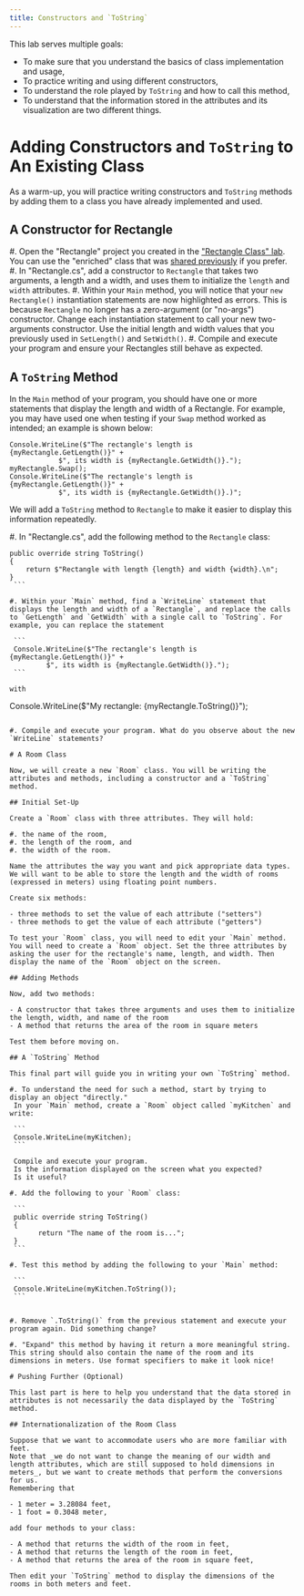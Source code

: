 ```yaml
---
title: Constructors and `ToString`
---
```


This lab serves multiple goals:

- To make sure that you understand the basics of class implementation and usage,
- To practice writing and using different constructors,
- To understand the role played by `ToString` and how to call this method,
- To understand that the information stored in the attributes and its visualization are two different things.

# Adding Constructors and `ToString` to An Existing Class

As a warm-up, you will practice writing constructors and `ToString` methods by adding them to a class you have already implemented and used.

## A Constructor for Rectangle

#. Open the "Rectangle" project you created in the ["Rectangle Class" lab](../Rectangle/). You can use the "enriched" class that was [shared previously](https://csci-1301.github.io/labs/Rectangle/Enriched_Rectangle.zip) if you prefer.
#. In "Rectangle.cs", add a constructor to `Rectangle` that takes two arguments, a length and a width, and uses them to initialize the `length` and `width` attributes.
#. Within your `Main` method, you will notice that your `new Rectangle()` instantiation statements are now highlighted as errors. This is because `Rectangle` no longer has a zero-argument (or "no-args") constructor. Change each instantiation statement to call your new two-arguments constructor. Use the initial length and width values that you previously used in `SetLength()` and `SetWidth()`.
#. Compile and execute your program and ensure your Rectangles still behave as expected.

## A `ToString` Method

In the `Main` method of your program, you should have one or more statements that display the length and width of a Rectangle. For example, you may have used one when testing if your `Swap` method worked as intended; an example is shown below:

```
Console.WriteLine($"The rectangle's length is {myRectangle.GetLength()}" +
            $", its width is {myRectangle.GetWidth()}.");
myRectangle.Swap();
Console.WriteLine($"The rectangle's length is {myRectangle.GetLength()}" +
            $", its width is {myRectangle.GetWidth()}.)";
```

We will add a `ToString` method to `Rectangle` to make it easier to display this information repeatedly. 

#. In "Rectangle.cs", add the following method to the `Rectangle` class:

   ```
   public override string ToString()
   {
       return $"Rectangle with length {length} and width {width}.\n";
   }
	```

#. Within your `Main` method, find a `WriteLine` statement that displays the length and width of a `Rectangle`, and replace the calls to `GetLength` and `GetWidth` with a single call to `ToString`. For example, you can replace the statement

    ```
    Console.WriteLine($"The rectangle's length is {myRectangle.GetLength()}" +
            $", its width is {myRectangle.GetWidth()}.");
    ```

   with

   ```
   Console.WriteLine($"My rectangle: {myRectangle.ToString()}");   
   ```

#. Compile and execute your program. What do you observe about the new `WriteLine` statements?

# A Room Class

Now, we will create a new `Room` class. You will be writing the attributes and methods, including a constructor and a `ToString` method.

## Initial Set-Up

Create a `Room` class with three attributes. They will hold:  

#. the name of the room, 
#. the length of the room, and
#. the width of the room.

Name the attributes the way you want and pick appropriate data types. We will want to be able to store the length and the width of rooms (expressed in meters) using floating point numbers.

Create six methods:

- three methods to set the value of each attribute ("setters")
- three methods to get the value of each attribute ("getters")

To test your `Room` class, you will need to edit your `Main` method. You will need to create a `Room` object. Set the three attributes by asking the user for the rectangle's name, length, and width. Then display the name of the `Room` object on the screen.

## Adding Methods

Now, add two methods:

- A constructor that takes three arguments and uses them to initialize the length, width, and name of the room
- A method that returns the area of the room in square meters

Test them before moving on.

## A `ToString` Method

This final part will guide you in writing your own `ToString` method.

#. To understand the need for such a method, start by trying to display an object "directly."
	In your `Main` method, create a `Room` object called `myKitchen` and write:

	```
	Console.WriteLine(myKitchen);
	```

	Compile and execute your program.
	Is the information displayed on the screen what you expected?
	Is it useful?

#. Add the following to your `Room` class:

	```
	public override string ToString()
	{
		  return "The name of the room is...";
	}
	```

#. Test this method by adding the following to your `Main` method:

    ```
    Console.WriteLine(myKitchen.ToString());
    ```


#. Remove `.ToString()` from the previous statement and execute your program again. Did something change?

#. "Expand" this method by having it return a more meaningful string. This string should also contain the name of the room and its dimensions in meters. Use format specifiers to make it look nice!

# Pushing Further (Optional)

This last part is here to help you understand that the data stored in attributes is not necessarily the data displayed by the `ToString` method.

## Internationalization of the Room Class

Suppose that we want to accommodate users who are more familiar with feet.
Note that _we do not want to change the meaning of our width and length attributes, which are still supposed to hold dimensions in meters_, but we want to create methods that perform the conversions for us.
Remembering that

- 1 meter = 3.28084 feet,
- 1 foot = 0.3048 meter,

add four methods to your class:

- A method that returns the width of the room in feet,
- A method that returns the length of the room in feet,
- A method that returns the area of the room in square feet,

Then edit your `ToString` method to display the dimensions of the rooms in both meters and feet.
